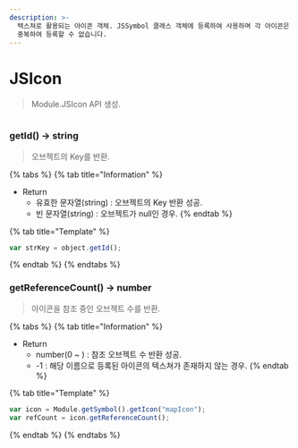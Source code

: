 ```yaml
---
description: >-
  텍스쳐로 활용되는 아이콘 객체. JSSymbol 클래스 객체에 등록하여 사용하며 각 아이콘은 등록 시 이름을 설정합니다. 아이콘 이름은
  중복하여 등록할 수 없습니다.
---
```


# JSIcon

> Module.JSIcon API 생성.

```javascript
```

### getId() → string

> 오브젝트의 Key를 반환.

{% tabs %}
{% tab title="Information" %}
* Return
  * 유효한 문자열(string) : 오브젝트의 Key 반환 성공.
  * 빈 문자열(string) : 오브젝트가 null인 경우.
{% endtab %}

{% tab title="Template" %}
```javascript
var strKey = object.getId();
```
{% endtab %}
{% endtabs %}

### getReferenceCount() → number

> 아이콘을 참조 중인 오브젝트 수를 반환.

{% tabs %}
{% tab title="Information" %}
* Return
  * number(0 ~ ) : 참조 오브젝트 수 반환 성공.
  * -1 : 해당 이름으로 등록된 아이콘의 텍스쳐가 존재하지 않는 경우.
{% endtab %}

{% tab title="Template" %}
```javascript
var icon = Module.getSymbol().getIcon("mapIcon");
var refCount = icon.getReferenceCount();
```
{% endtab %}
{% endtabs %}

